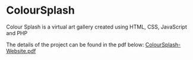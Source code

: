 # ColourSplash
Colour Splash is a virtual art gallery created using HTML, CSS, JavaScript and PHP

The details of the project can be found in the pdf below:
[ColourSplash-Website.pdf](https://github.com/manasimathkar/Colour-Splash-Website/files/7485850/ColourSplash-Website.pdf)
